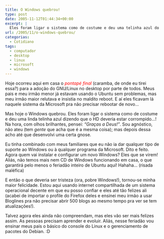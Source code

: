 ```yaml
---
title: O Windows quebrou!
type: post
date: 2005-11-12T01:44:34+00:00
excerpt: |
  Eles foram ligar o sistema como de costume e deu uma telinha azul do Windows NT dizendo que o HD deveria estar corrompido...! Na hora, com olhos brilhantes, pensei: 'Graças a Deus'. Sou agnóstico, não ateu; mas acho que depois dessa até que desenvolvi uma certa gnose!
url: /2005/11/o-windows-quebrou/
categorias:
  - Cotidiano
tags:
  - computador
  - desktop
  - linux
  - microsoft
  - windows
---
```


Hoje ocorreu aqui em casa o <em style="color:red;">pontapé final</em> (caramba, de onde eu tirei essa?) para a adoção do GNU/Linux no desktop por parte de todos. Meus pais e meu irmão menor já estavam usando o Ubuntu sem problemas, mas meu irmão maior relutava e insistia no maldito reboot. E aí eles ficavam lá naquele sistema da Microsoft pra não precisar rebootar de novo…

Mas hoje o Windows quebrou. Eles foram ligar o sistema como de costume e deu uma linda telinha azul dizendo que o HD deveria estar corrompido…! Na hora, com olhos brilhantes, pensei: _“Graças a Deus!”_. Sou agnóstico, não ateu (tem _gente_ que acha que é a mesma coisa); mas depois dessa acho até que desenvolvi uma certa gnose.

Eu tinha combinado com meus familiares que eu não ia dar qualquer tipo de suporte ao Windows ou à qualquer programa da Microsoft. Dito e feito. Agora quem vai instalar e configurar um novo Windows? Eles que se virem! Aliás, não temos mais nem CD de Windows funcionando em casa, o que garantirá pelo menos o feriadão inteiro de Ubuntu aqui! Hahaha… (risada maléfica)

E então o que deveria ser tristeza (ora, pobre Windows!), tornou-se minha maior felicidade. Estou aqui usando internet compartilhada de um sistema operacional decente em que eu posso confiar e eles até tão felizes ali (acabei de importar o profile do Firefox deles e ensinei meu irmão a usar Bloglines pra não precisar abrir 500 blogs ao mesmo tempo pra ver se tem atualizações!).

Talvez agora eles ainda não compreendam, mas eles vão ser mais felizes assim. As pessoas precisam aprender e evoluir. Aliás, nesse feriadão vou ensinar meus pais o básico do console do Linux e o gerenciamento de pacotes do Debian. :D
